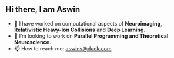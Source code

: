 ## Hi there, I am Aswin 
- 🔭 I have worked on computational aspects of  **Neuroimaging**, **Relativistic Heavy-Ion Collisions** and **Deep Learning**.
- 👯 I’m looking to work on **Parallel Programming and Theoretical Neuroscience**.
- 📫 How to reach me: aswinv@duck.com

